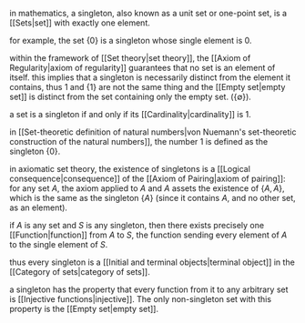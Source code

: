 in mathematics, a singleton, also known as a unit set or one-point set, is a [[Sets|set]] with exactly one element.

for example, the set $\{0\}$ is a singleton whose single element is $0$.

within the framework of [[Set theory|set theory]], the [[Axiom of Regularity|axiom of regularity]] guarantees that no set is an element of itself. this implies that a singleton is necessarily distinct from the element it contains, thus $1$ and $\{1\}$ are not the same thing and the [[Empty set|empty set]] is distinct from the set containing only the empty set. ($\{\emptyset\}$). 

a set is a singleton if and only if its [[Cardinality|cardinality]] is $1$.

in [[Set-theoretic definition of natural numbers|von Nuemann's set-theoretic construction of the natural numbers]], the number $1$ is defined as the singleton $\{0\}$.

in axiomatic set theory, the existence of singletons is a [[Logical consequence|consequence]] of the [[Axiom of Pairing|axiom of pairing]]: for any set $A$, the axiom applied to $A$ and $A$ assets the existence of $\{A,A\}$, which is the same as the singleton $\{A\}$ (since it contains $A$, and no other set, as an element).

if $A$ is any set and $S$ is any singleton, then there exists precisely one [[Function|function]] from $A$ to $S$, the function sending every element of $A$ to the single element of $S$.

thus every singleton is a [[Initial and terminal objects|terminal object]] in the [[Category of sets|category of sets]].

a singleton has the property that every function from it to any arbitrary set is [[Injective functions|injective]]. The only non-singleton set with this property is the [[Empty set|empty set]].